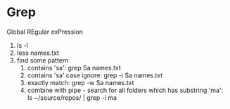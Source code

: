 # Grep

Global REgular exPression

1. ls -l
1. less names.txt
1. find some pattern
   1. contains 'sa': grep Sa names.txt
   1. contains 'sa' case ignore: grep -i Sa names.txt
   1. exactly match: grep -w Sa names.txt
   1. combine with pipe - search for all folders which has substring 'ma': ls ~/source/repos/ | grep -i ma
